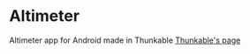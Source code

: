 # Altimeter
Altimeter app for Android made in Thunkable
[Thunkable's page](https://thunkable.com/#/)
